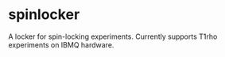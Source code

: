 # spinlocker
A locker for spin-locking experiments. Currently supports T1rho experiments on IBMQ hardware.
